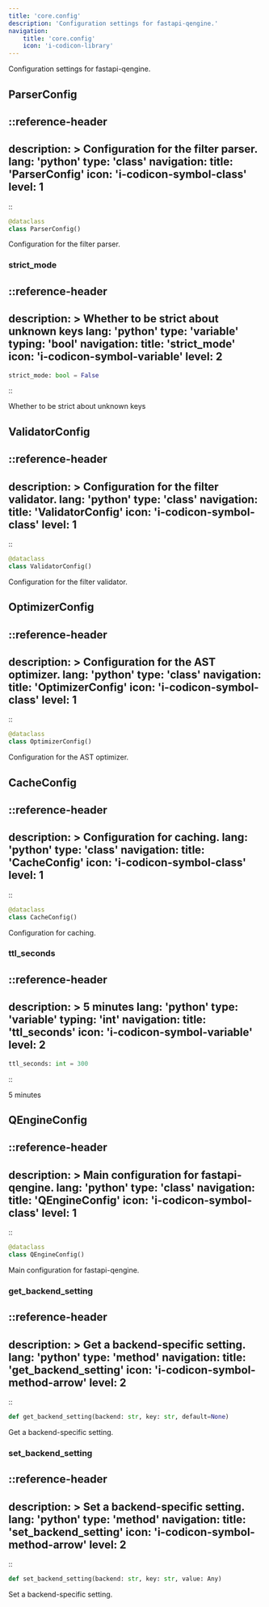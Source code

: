 ```yaml
---
title: 'core.config'
description: 'Configuration settings for fastapi-qengine.'
navigation:
    title: 'core.config'
    icon: 'i-codicon-library'
---
```


Configuration settings for fastapi-qengine.

## ParserConfig
::reference-header
---
description: >
    Configuration for the filter parser.
lang: 'python'
type: 'class'
navigation:
    title: 'ParserConfig'
    icon: 'i-codicon-symbol-class'
    level: 1
---
::

```python
@dataclass
class ParserConfig()
```

Configuration for the filter parser.

### strict_mode
::reference-header
---
description: >
    Whether to be strict about unknown keys
lang: 'python'
type: 'variable'
typing: 'bool'
navigation:
    title: 'strict_mode'
    icon: 'i-codicon-symbol-variable'
    level: 2
---

```python
strict_mode: bool = False
```
::

Whether to be strict about unknown keys

## ValidatorConfig
::reference-header
---
description: >
    Configuration for the filter validator.
lang: 'python'
type: 'class'
navigation:
    title: 'ValidatorConfig'
    icon: 'i-codicon-symbol-class'
    level: 1
---
::

```python
@dataclass
class ValidatorConfig()
```

Configuration for the filter validator.

## OptimizerConfig
::reference-header
---
description: >
    Configuration for the AST optimizer.
lang: 'python'
type: 'class'
navigation:
    title: 'OptimizerConfig'
    icon: 'i-codicon-symbol-class'
    level: 1
---
::

```python
@dataclass
class OptimizerConfig()
```

Configuration for the AST optimizer.

## CacheConfig
::reference-header
---
description: >
    Configuration for caching.
lang: 'python'
type: 'class'
navigation:
    title: 'CacheConfig'
    icon: 'i-codicon-symbol-class'
    level: 1
---
::

```python
@dataclass
class CacheConfig()
```

Configuration for caching.

### ttl_seconds
::reference-header
---
description: >
    5 minutes
lang: 'python'
type: 'variable'
typing: 'int'
navigation:
    title: 'ttl_seconds'
    icon: 'i-codicon-symbol-variable'
    level: 2
---

```python
ttl_seconds: int = 300
```
::

5 minutes

## QEngineConfig
::reference-header
---
description: >
    Main configuration for fastapi-qengine.
lang: 'python'
type: 'class'
navigation:
    title: 'QEngineConfig'
    icon: 'i-codicon-symbol-class'
    level: 1
---
::

```python
@dataclass
class QEngineConfig()
```

Main configuration for fastapi-qengine.

### get_backend_setting
::reference-header
---
description: >
    Get a backend-specific setting.
lang: 'python'
type: 'method'
navigation:
    title: 'get_backend_setting'
    icon: 'i-codicon-symbol-method-arrow'
    level: 2
---
::

```python
def get_backend_setting(backend: str, key: str, default=None)
```

Get a backend-specific setting.

### set_backend_setting
::reference-header
---
description: >
    Set a backend-specific setting.
lang: 'python'
type: 'method'
navigation:
    title: 'set_backend_setting'
    icon: 'i-codicon-symbol-method-arrow'
    level: 2
---
::

```python
def set_backend_setting(backend: str, key: str, value: Any)
```

Set a backend-specific setting.

